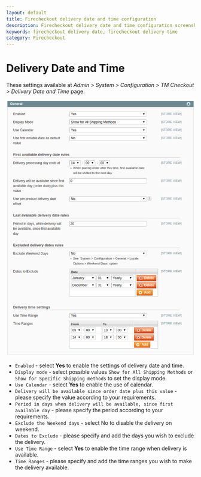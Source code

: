 ```yaml
---
layout: default
title: Firecheckout delivery date and time configuration
description: Firecheckout delivery date and time configuration screenshots and description
keywords: firecheckout delivery date, firecheckout delivery time
category: Firecheckout
---
```


# Delivery Date and Time

These settings available at _Admin > System > Configuration > TM Checkout > Delivery Date and Time_
page.

![General settings](/images/m1/firecheckout/configuration/delivery-date/general.png)

-   `Enabled` - select **Yes** to enable the settings of delivery date and time.
-   `Display mode` - select possible values `Show for All Shipping Methods` or `Show for Specific Shipping methods` to set the display mode.
-   `Use Calendar` - select **Yes** to enable the use of calendar.
-   `Delivery will be available since order date plus this value` - please specify the value according to your requirements.
-   `Period in days when delivery will be available, since first available day` - please specify the period according to your requirements.
-   `Exclude the Weekend days` - select No to disable the delivery on weekend.
-   `Dates to Exclude` - please specify and add the days you wish to exclude the delivery.
-   `Use Time Range` - select **Yes** to enable the time range when delivery is available.
-   `Time Ranges` - please specify and add the time ranges you wish to make the delivery available.
